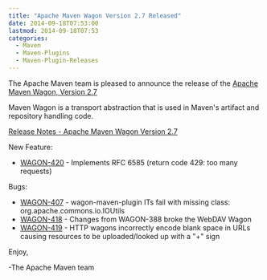 ```yaml
---
title: "Apache Maven Wagon Version 2.7 Released"
date: 2014-09-18T07:53:00
lastmod: 2014-09-18T07:53
categories:
  - Maven
  - Maven-Plugins
  - Maven-Plugin-Releases
---
```

The Apache Maven team is pleased to announce the release of the 
[Apache Maven Wagon, Version 2.7](http://maven.apache.org/wagon/)

Maven Wagon is a transport abstraction that is used in Maven's
artifact and repository handling code.

<!-- more -->
[Release Notes - Apache Maven Wagon Version 2.7](http://jira.codehaus.org/secure/ReleaseNote.jspa?version=20560&styleName=Text&projectId=10335&Create=Create)


New Feature:

 * [WAGON-420](https://issues.apache.org/jira/browse/WAGON-420) - Implements RFC 6585 (return code 429: too many requests)

Bugs:

 * [WAGON-407](https://issues.apache.org/jira/browse/WAGON-407) - wagon-maven-plugin ITs fail with missing class: org.apache.commons.io.IOUtils
 * [WAGON-418](https://issues.apache.org/jira/browse/WAGON-418) - Changes from WAGON-388 broke the WebDAV Wagon
 * [WAGON-419](https://issues.apache.org/jira/browse/WAGON-419) - HTTP wagons incorrectly encode blank space in URLs causing resources to be uploaded/looked up with a "+" sign


Enjoy,

-The Apache Maven team
